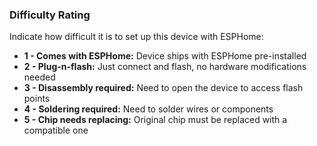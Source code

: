 ### Difficulty Rating

Indicate how difficult it is to set up this device with ESPHome:

* **1 - Comes with ESPHome:** Device ships with ESPHome pre-installed
* **2 - Plug-n-flash:** Just connect and flash, no hardware modifications needed
* **3 - Disassembly required:** Need to open the device to access flash points
* **4 - Soldering required:** Need to solder wires or components
* **5 - Chip needs replacing:** Original chip must be replaced with a compatible one
